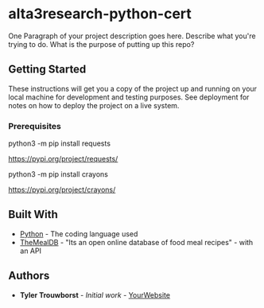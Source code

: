 # alta3research-python-cert

One Paragraph of your project description goes here. Describe what you're trying to do.
What is the purpose of putting up this repo?

## Getting Started

These instructions will get you a copy of the project up and running on your local machine
for development and testing purposes. See deployment for notes on how to deploy the project
on a live system.

### Prerequisites

python3 -m pip install requests

https://pypi.org/project/requests/

python3 -m pip install crayons

https://pypi.org/project/crayons/

## Built With

* [Python](https://www.python.org/) - The coding language used
* [TheMealDB](https://www.themealdb.com/api.php) - "Its an open online database of food meal recipes" - with an API

## Authors

* **Tyler Trouwborst** - *Initial work* - [YourWebsite](https://example.com/)
